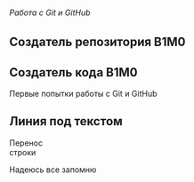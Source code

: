 ###### Работа с Git и GitHub

## Создатель репозитория B1M0
## Создатель кода B1M0

Первые попытки работы с Git и GitHub

Линия под текстом
---
Перенос <br>
строки

Надеюсь все запомню